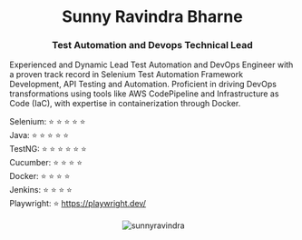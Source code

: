 <h1 align="center">Sunny Ravindra Bharne</h1>
<h3 align="center">Test Automation and Devops Technical Lead</h3>


<p>
      Experienced and Dynamic Lead Test Automation and DevOps Engineer with a proven track record in Selenium Test Automation Framework Development, API Testing
and Automation. Proficient in driving DevOps transformations using tools like AWS
CodePipeline and Infrastructure as Code (IaC), with expertise in containerization through Docker.
</p>


Selenium: ⭐ ⭐ ⭐ ⭐ ⭐
<br>
Java: ⭐ ⭐ ⭐ ⭐ ⭐
<br>
TestNG: ⭐ ⭐ ⭐ ⭐ ⭐ ⭐
<br>
Cucumber: ⭐ ⭐ ⭐ ⭐
<br>
Docker: ⭐ ⭐ ⭐ ⭐ 
<br>
Jenkins: ⭐ ⭐ ⭐ ⭐ 
<br>
Playwright: ⭐
https://playwright.dev/
<br>

<p align="center">&nbsp;<img align="center" src="https://github-readme-stats.vercel.app/api?username=sunnyravindra&show_icons=true&locale=en" alt="sunnyravindra" /></p>

</br>




